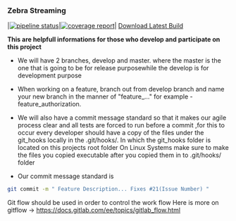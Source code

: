 ### Zebra Streaming 
|[![pipeline status](https://gitlab.com/2ftimeplc/2fflutter/streaming_mobile/badges/master/pipeline.svg)](https://gitlab.com/2ftimeplc/2fflutter/streaming_mobile/-/commits/master)|[![coverage report](https://gitlab.com/2ftimeplc/2fflutter/streaming_mobile/badges/master/coverage.svg)](https://gitlab.com/2ftimeplc/2fflutter/streaming_mobile/-/commits/master)|
[Download Latest Build](https://gitlab.com/2ftimeplc/2fflutter/streaming_mobile/-/jobs/artifacts/master/download?job=master_build_android)


**This are helpfull informations for those who develop and participate on this 
project**

- We will have 2 branches, develop and master. where the master is the one that is going to be for release purposewhile the develop is for development purpose 
- When working on a feature, branch out from develop branch and name your new branch in the manner of "feature_..." 
for example - feature_authorization.

- We will also have a commit message standard so that it makes our agile 
process clear and all tests are forced to run before a commit ,for this to occur every developer should 
have a copy of the files under the git_hooks locally in the .git/hooks/.
In which the git_hooks folder is located on this projects root folder
On Linux Systems make sure to make the files you copied executable after you copied them in to .git/hooks/ folder 

- Our commit message standard is 

```bash
git commit -m " Feature Description... Fixes #21(Issue Number) "
```

Git flow should be used in order to control the work flow
Here is more on gitflow ->
https://docs.gitlab.com/ee/topics/gitlab_flow.html

